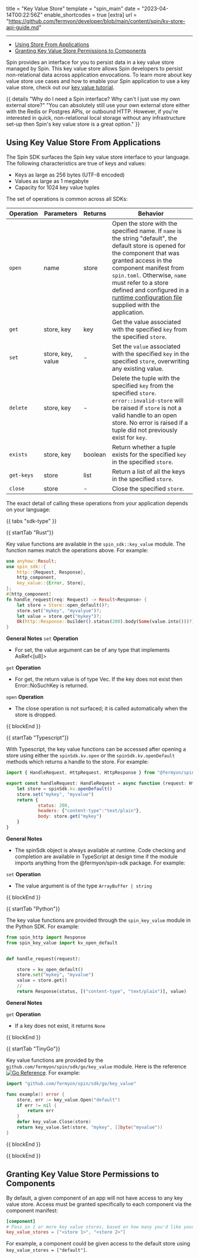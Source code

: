title = "Key Value Store"
template = "spin_main"
date = "2023-04-14T00:22:56Z"
enable_shortcodes = true
[extra]
url = "https://github.com/fermyon/developer/blob/main/content/spin/kv-store-api-guide.md"

---
- [Using  Store From Applications](#using-key-value-store-from-applications)
- [Granting Key Value Store Permissions to Components](#granting-key-value-store-permissions-to-components)

Spin provides an interface for you to persist data in a key value store managed by Spin. This key value store allows Spin developers to persist non-relational data across application envocations. To learn more about key value store use cases and how to enable your Spin application to use a key value store, check out our [key value tutorial](./kv-store-tutorial.md).

{{ details "Why do I need a Spin interface? Why can't I just use my own external store?" "You can absolutely still use your own external store either with the Redis or Postgres APIs, or outbound HTTP. However, if you're interested in quick, non-relational local storage without any infrastructure set-up then Spin's key value store is a great option." }}

## Using Key Value Store From Applications

The Spin SDK surfaces the Spin key value store interface to your language. The following characteristics are true of keys and values:

* Keys as large as 256 bytes (UTF-8 encoded)
* Values as large as 1 megabyte
* Capacity for 1024 key value tuples

The set of operations is common across all SDKs:

| Operation  | Parameters | Returns | Behavior |
|------------|------------|---------|----------|
| `open`  | name | store  | Open the store with the specified name. If `name` is the string "default", the default store is opened for the component that was granted access in the component manifest from `spin.toml`. Otherwise, `name` must refer to a store defined and configured in a [runtime configuration file](./dynamic-configuration.md#key-value-store-runtime-configuration) supplied with the application.|
| `get` | store, key | key | Get the value associated with the specified `key` from the specified `store`. |
| `set` | store, key, value | - | Set the `value` associated with the specified `key` in the specified `store`, overwriting any existing value. |
| `delete` | store, key | - | Delete the tuple with the specified `key` from the specified `store`. `error::invalid-store` will be raised if `store` is not a valid handle to an open store.  No error is raised if a tuple did not previously exist for `key`.|
| `exists` | store, key | boolean | Return whether a tuple exists for the specified `key` in the specified `store`.|
| `get-keys` | store | list<keys> | Return a list of all the keys in the specified `store`. |
| `close` | store | - | Close the specified `store`. |

The exact detail of calling these operations from your application depends on your language:

{{ tabs "sdk-type" }}

{{ startTab "Rust"}}

Key value functions are available in the `spin_sdk::key_value` module. The function names match the operations above. For example:


```rust
use anyhow::Result;
use spin_sdk::{
    http::{Request, Response},
    http_component,
    key_value::{Error, Store},
};
#[http_component]
fn handle_request(req: Request) -> Result<Response> {
    let store = Store::open_default()?;
    store.set("mykey", "myvalyue")?;
    let value = store.get("mykey")?;
    Ok(http::Response::builder().status(200).body(Some(value.into()))?)
}
```

**General Notes** 
`set` **Operation**
- For set, the value argument can be of any type that implements AsRef<[u8]>

`get` **Operation**
- For get, the return value is of type Vec<u8>. If the key does not exist then Error::NoSuchKey is returned.

`open` **Operation**
- The close operation is not surfaced; it is called automatically when the store is dropped.

{{ blockEnd }}

{{ startTab "Typescript"}}

With Typescript, the key value functions can be accessed after opening a store using either the `spinSdk.kv.open` or the `spinSdk.kv.openDefault` methods which returns a handle to the store. For example:

```javascript
import { HandleRequest, HttpRequest, HttpResponse } from "@fermyon/spin-sdk"

export const handleRequest: HandleRequest = async function (request: HttpRequest): Promise<HttpResponse> {
    let store = spinSdk.kv.openDefault()
    store.set("mykey", "myvalue")
    return {
            status: 200,
            headers: {"content-type":"text/plain"},
            body: store.get("mykey")
    }
}

```

**General Notes**
- The spinSdk object is always available at runtime. Code checking and completion are available in TypeScript at design time if the module imports anything from the @fermyon/spin-sdk package. For example: 

`set` **Operation**
- The value argument is of the type `ArrayBuffer | string`

{{ blockEnd }}

{{ startTab "Python"}}

The key value functions are provided through the `spin_key_value` module in the Python SDK. For example:

```python
from spin_http import Response
from spin_key_value import kv_open_default


def handle_request(request):

    store = kv_open_default()
    store.set("mykey", "myvalue")
    value = store.get()
    //
    return Response(status, [("content-type", "text/plain")], value)   

```

**General Notes**

`get` **Operation**
- If a key does not exist, it returns `None`

{{ blockEnd }}

{{ startTab "TinyGo"}}

Key value functions are provided by the `github.com/fermyon/spin/sdk/go/key_value` module. Here is the reference [![Go Reference](https://pkg.go.dev/badge/github.com/fermyon/spin/sdk/go/key_value.svg)](https://pkg.go.dev/github.com/fermyon/spin/sdk/go/key_value). For example: 

```go
import "github.com/fermyon/spin/sdk/go/key_value"

func example() error {
    store, err := key_value.Open("default")
    if err != nil {
        return err
    }
    defer key_value.Close(store)
    return key_value.Set(store, "mykey", []byte("myvalue"))
}

```

{{ blockEnd }}

{{ blockEnd }}

## Granting Key Value Store Permissions to Components

By default, a given component of an app will not have access to any key value store. Access must be granted specifically to each component via the component manifest:

```toml
[component]
# Pass in 1 or more key value stores, based on how many you'd like your component to have access to
key_value_stores = ["<store 1>", "<store 2>"]
```

For example, a component could be given access to the default store using `key_value_stores = ["default"]`.
